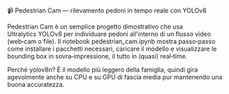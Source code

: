 📹 Pedestrian Cam — rilevamento pedoni in tempo reale con YOLOv8

Pedestrian Cam è un semplice progetto dimostrativo che usa Ultralytics YOLOv8 per individuare pedoni all’interno di un flusso video (web‑cam o file). Il notebook pedestrian_cam.ipynb mostra passo‑passo come installare i pacchetti necessari, caricare il modello e visualizzare le bounding box in sovra‑impressione, il tutto in (quasi) real‑time.

Perché yolov8n? È il modello più leggero della famiglia, quindi gira agevolmente anche su CPU e su GPU di fascia media pur mantenendo una buona accuratezza.
